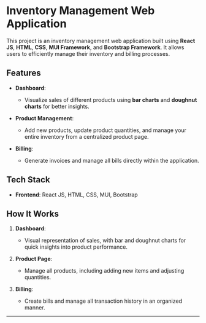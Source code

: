 # Inventory Management Web Application

This project is an inventory management web application built using **React JS**, **HTML**, **CSS**, **MUI Framework**, and **Bootstrap Framework**. It allows users to efficiently manage their inventory and billing processes.

## Features

- **Dashboard**: 
  - Visualize sales of different products using **bar charts** and **doughnut charts** for better insights.
  
- **Product Management**:
  - Add new products, update product quantities, and manage your entire inventory from a centralized product page.
  
- **Billing**:
  - Generate invoices and manage all bills directly within the application.

## Tech Stack

- **Frontend**: React JS, HTML, CSS, MUI, Bootstrap

## How It Works

1. **Dashboard**:
   - Visual representation of sales, with bar and doughnut charts for quick insights into product performance.
   
2. **Product Page**:
   - Manage all products, including adding new items and adjusting quantities.

3. **Billing**:
   - Create bills and manage all transaction history in an organized manner.

---
